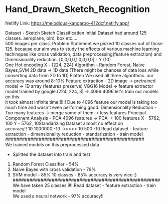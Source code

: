 # Hand_Drawn_Sketch_Recognition


Netlify Link: https://melodious-kangaroo-412dcf.netlify.app/



Dataset - Sketch 
Sketch Classification 
Initial Dataset had around 125 classes. 
aeroplane, bird, box etc....  
500 images per class. 
Problem Statement we picked 10  classes out of those 125. 
because our aim was to study the effects of various machine learning techinques like  cross validation, data preprocessing(feature extraction) and Dimensionality reduction. 
[0,0,0,0,1,0,0,0,0] - Y (10)  
One Hot encoding 
X - (224, 224) 
Algorithm - Random Forest, Naive Bayes,SVM 
2D data -> 1D data (There might be chances of data loss while converting data from 2D to 1D) 
Flatten 
We used all three algorithms. our accuracy was around 8-10% 
Feature extraction - 
2D image -> pretrained model -> 1D array (features preserve) 
VGG16 Model -> feature extractor model trained by google.(224, 224, 3) -> 4096 4096 let's train our models on this  
it took almost infinite time!!!!!! 
Due to 4096 feature our model is taking too much time and wasn't even performing good. Dimensionality Reduction -
Too many features -> merge some of them -> less features 
Principal Component Analysis - PCA 
4096 features -> PCA -> 100 features 
X - 5762, 100 
Y - 5762, 10Standarizing Dataset almost no effect on  
accuracy!! 
10 1000000 -10 ->>>>> 10 500 -10 
Read dataset - feature extraction - dimensionality reduction - standarization - train model 
##################################################  
We trained models on this preprocessed data 
- Splitted the dataset into train and test 
1. Random Forest Classifier - 54% 
2. Naive Bayes with cross validation - 79% 
3. SVM model - 85% 
10 classes - 85% accuracy is very nice :) 
#####################################################  We have taken 25 classes i!!! 
Read dataset - feature extraction - train model  
We used a neural network - 97% accuracy!!
